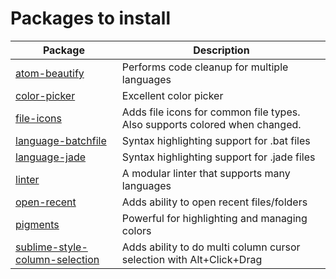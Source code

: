 # Packages to install

Package                                                                                   | Description
----------------------------------------------------------------------------------------- | --------------------------------------------------------------------------
[atom-beautify](https://atom.io/packages/atom-beautify)                                   | Performs code cleanup for multiple languages
[color-picker](https://atom.io/packages/color-picker)                                     | Excellent color picker
[file-icons](https://atom.io/packages/file-icons)                                         | Adds file icons for common file types. Also supports colored when changed.
[language-batchfile](https://atom.io/packages/language-batchfile)                         | Syntax highlighting support for .bat files
[language-jade](https://atom.io/packages/language-jade)                                   | Syntax highlighting support for .jade files
[linter](https://atom.io/packages/linter)                                                 | A modular linter that supports many languages
[open-recent](https://atom.io/packages/open-recent)                                       | Adds ability to open recent files/folders
[pigments](https://atom.io/packages/pigments)                                             | Powerful for highlighting and managing colors
[sublime-style-column-selection](https://atom.io/packages/sublime-style-column-selection) | Adds ability to do multi column cursor selection with Alt+Click+Drag
